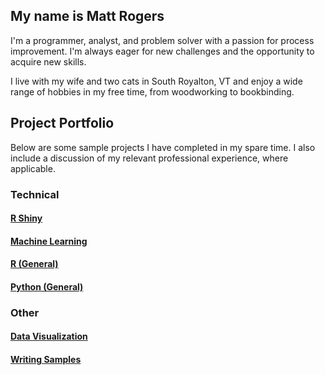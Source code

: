 ## My name is Matt Rogers

I'm a programmer, analyst, and problem solver with a passion for process improvement. I'm always eager for new challenges and the opportunity to acquire new skills. 

I live with my wife and two cats in South Royalton, VT and enjoy a wide range of hobbies in my free time, from woodworking to bookbinding.

## Project Portfolio

Below are some sample projects I have completed in my spare time. I also include a discussion of my relevant professional experience, where applicable.

### Technical 
#### [R Shiny](https://matthewjrogers.github.io/rshiny)
#### [Machine Learning](https://matthewjrogers.github.io/ml)
#### [R (General)](https://matthewjrogers.github.io/r)
#### [Python (General)](https://matthewjrogers.github.io/r)

### Other
#### [Data Visualization](https://matthewjrogers.github.io/data_viz)
#### [Writing Samples](https://matthewjrogers.github.io/writing)
